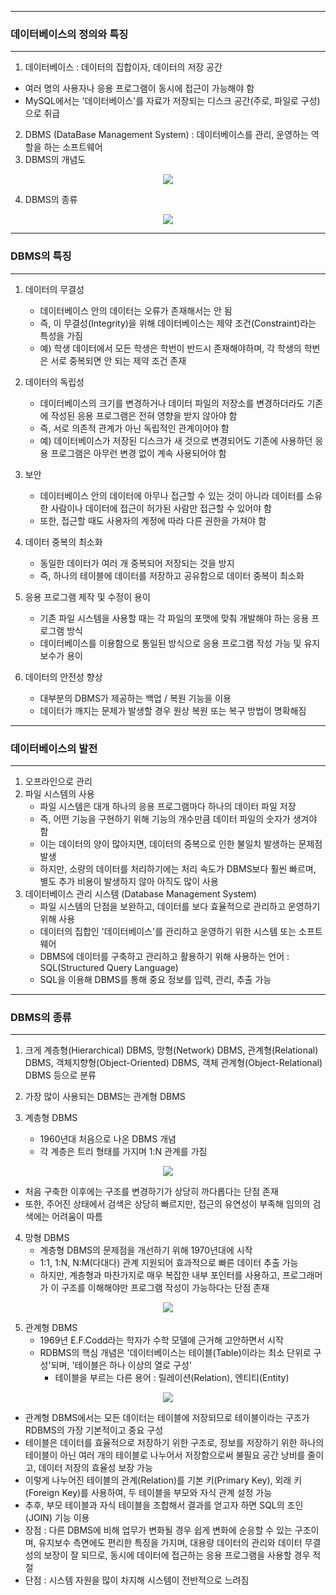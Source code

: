 -----
### 데이터베이스의 정의와 특징
-----
1. 데이터베이스 : 데이터의 집합이자, 데이터의 저장 공간
  - 여러 명의 사용자나 응용 프로그램이 동시에 접근이 가능해야 함
  - MySQL에서는 '데이터베이스'를 자료가 저장되는 디스크 공간(주로, 파일로 구성)으로 취급
2. DBMS (DataBase Management System) : 데이터베이스를 관리, 운영하는 역할을 하는 소프트웨어
3. DBMS의 개념도
<div align="center">
<img src="https://github.com/sooyounghan/HTTP/assets/34672301/f2d1102a-6856-4cb5-9314-4a69adb5cbb0">
</div>

4. DBMS의 종류
<div align="center">
<img src="https://github.com/sooyounghan/HTTP/assets/34672301/62ad9316-7cf1-49e3-abef-938471a173fb">
</div>

-----
### DBMS의 특징
-----
1. 데이터의 무결성
   - 데이터베이스 안의 데이터는 오류가 존재해서는 안 됨
   - 즉, 이 무결성(Integrity)을 위해 데이터베이스는 제약 조건(Constraint)라는 특성을 가짐
   - 예) 학생 데이터에서 모든 학생은 학번이 반드시 존재해야하며, 각 학생의 학번은 서로 중복되면 안 되는 제약 조건 존재

2. 데이터의 독립성
   - 데이터베이스의 크기를 변경하거나 데이터 파일의 저장소를 변경하더라도 기존에 작성된 응용 프로그램은 전혀 영향을 받지 않아야 함
   - 즉, 서로 의존적 관계가 아닌 독립적인 관계이어야 함
   - 예) 데이터베이스가 저장된 디스크가 새 것으로 변경되어도 기존에 사용하던 응용 프로그램은 아무런 변경 없이 계속 사용되어야 함

3. 보안
   - 데이터베이스 안의 데이터에 아무나 접근할 수 있는 것이 아니라 데이터를 소유한 사람이나 데이터에 접근이 허가된 사람만 접근할 수 있어야 함
   - 또한, 접근할 때도 사용자의 계정에 따라 다른 권한을 가져야 함
  
4. 데이터 중복의 최소화
   - 동일한 데이터가 여러 개 중복되어 저장되는 것을 방지
   - 즉, 하나의 테이블에 데이터를 저장하고 공유함으로 데이터 중복이 최소화

5. 응용 프로그램 제작 및 수정이 용이
   - 기존 파일 시스템을 사용할 때는 각 파일의 포맷에 맞춰 개발해야 하는 응용 프로그램 방식
   - 데이터베이스를 이용함으로 통일된 방식으로 응용 프로그램 작성 가능 및 유지보수가 용이

6. 데이터의 안전성 향상
   - 대부분의 DBMS가 제공하는 백업 / 복원 기능을 이용
   - 데이터가 깨지는 문제가 발생할 경우 원상 복원 또는 복구 방법이 명확해짐

-----
### 데이터베이스의 발전
-----
1. 오프라인으로 관리
2. 파일 시스템의 사용
   - 파일 시스템은 대개 하나의 응용 프로그램마다 하나의 데이터 파일 저장
   - 즉, 어떤 기능을 구현하기 위해 기능의 개수만큼 데이터 파일의 숫자가 생겨야 함
   - 이는 데이터의 양이 많아지면, 데이터의 중복으로 인한 불일치 발생하는 문제점 발생
   - 하지만, 소량의 데이터를 처리하기에는 처리 속도가 DBMS보다 훨씬 빠르며, 별도 추가 비용이 발생하지 않아 아직도 많이 사용
3. 데이터베이스 관리 시스템 (Database Management System)
   - 파일 시스템의 단점을 보완하고, 데이터를 보다 효율적으로 관리하고 운영하기 위해 사용
   - 데이터의 집합인 '데이터베이스'를 관리하고 운영하기 위한 시스템 또는 소프트웨어
   - DBMS에 데이터를 구축하고 관리하고 활용하기 위해 사용하는 언어 : SQL(Structured Query Language)
   - SQL을 이용해 DBMS를 통해 중요 정보를 입력, 관리, 추출 가능

-----
### DBMS의 종류
-----
1. 크게 계층형(Hierarchical) DBMS, 망형(Network) DBMS, 관계형(Relational) DBMS, 객체지향형(Object-Oriented) DBMS, 객체 관계형(Object-Relational) DBMS 등으로 분류
2. 가장 많이 사용되는 DBMS는 관계형 DBMS

3. 계층형 DBMS
   - 1960년대 처음으로 나온 DBMS 개념
   - 각 계층은 트리 형태를 가지며 1:N 관계를 가짐
<div align="center">
<img src="https://github.com/sooyounghan/HTTP/assets/34672301/ac2c326d-5294-4c87-9d54-0fa083426074">
</div>

   - 처음 구축한 이후에는 구조를 변경하기가 상당히 까다롭다는 단점 존재
   - 또한, 주어진 상태에서 검색은 상당히 빠르지만, 접근의 유연성이 부족해 임의의 검색에는 어려움이 따름

4. 망형 DBMS
   - 계층형 DBMS의 문제점을 개선하기 위해 1970년대에 시작
   - 1:1, 1:N, N:M(다대다) 관계 지원되어 효과적으로 빠른 데이터 추출 가능
   - 하지만, 계층형과 마찬가지로 매우 복잡한 내부 포인터를 사용하고, 프로그래머가 이 구조를 이해해야만 프로그램 작성이 가능하다는 단점 존재
<div align="center">
<img src="https://github.com/sooyounghan/HTTP/assets/34672301/cd1693c2-0909-4a9b-b13b-f0e0ede33712">
</div>

5. 관계형 DBMS
   - 1969년 E.F.Codd라는 학자가 수학 모델에 근거해 고안하면서 시작
   - RDBMS의 핵심 개념은 '데이터베이스는 테이블(Table)이라는 최소 단위로 구성'되며, '테이블은 하나 이상의 열로 구성'
     + 테이블을 부르는 다른 용어 : 릴레이션(Relation), 엔티티(Entity)
<div align="center">
<img src="https://github.com/sooyounghan/HTTP/assets/34672301/eb7c8b6f-3852-4a98-8106-db0cd3d07b05">
</div>

   - 관계형 DBMS에서는 모든 데이터는 테이블에 저장되므로 테이블이라는 구조가 RDBMS의 가장 기본적이고 중요 구성
   - 테이블은 데이터를 효율적으로 저장하기 위한 구조로, 정보를 저장하기 위한 하나의 테이블이 아닌 여러 개의 테이블로 나누어서 저장함으로써 불필요 공간 낭비를 줄이고, 데이터 저장의 효율성 보장 가능
   - 이렇게 나누어진 테이블의 관계(Relation)를 기본 키(Primary Key), 외래 키(Foreign Key)를 사용하여, 두 테이블을 부모와 자식 관계 설정 가능
   - 추후, 부모 테이블과 자식 테이블을 조합해서 결과를 얻고자 하면 SQL의 조인(JOIN) 기능 이용
   - 장점 : 다른 DBMS에 비해 업무가 변화될 경우 쉽게 변화에 순응할 수 있는 구조이며, 유지보수 측면에도 편리한 특징을 가지며, 대용량 데이터의 관리와 데이터 무결성의 보장이 잘 되므로, 동시에 데이터에 접근하는 응용 프로그램을 사용할 경우 적절
   - 단점 : 시스템 자원을 많이 차지해 시스템이 전반적으로 느려짐
